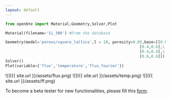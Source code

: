 ```yaml
---
layout: default
---
```



```python
from openbte import Material,Geometry,Solver,Plot

Material(filename='Si_300') #From the database

Geometry(model='porous/square_lattice',l = 10, porosity=0.05,base=[[0.6,0.4],\
                                              			   [0.4,0.6],\
                                            			   [0.4,0.4],\
                                             			   [0.6,0.6]])
Solver()
Plot(variable=['flux','temperature','flux_fourier'])
```

![]({{ site.url }}/assets/flux.png)
![]({{ site.url }}/assets/temp.png)
![]({{ site.url }}/assets/ff.png)

To become a beta tester for new functionalities, please fill this [form](https://forms.gle/cJBE4Jjqkrh8djJX8).
